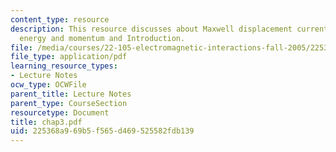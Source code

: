 ```yaml
---
content_type: resource
description: This resource discusses about Maxwell displacement current, field dynamics,
  energy and momentum and Introduction.
file: /media/courses/22-105-electromagnetic-interactions-fall-2005/225368a969b5f565d469525582fdb139_chap3.pdf
file_type: application/pdf
learning_resource_types:
- Lecture Notes
ocw_type: OCWFile
parent_title: Lecture Notes
parent_type: CourseSection
resourcetype: Document
title: chap3.pdf
uid: 225368a9-69b5-f565-d469-525582fdb139
---
```

